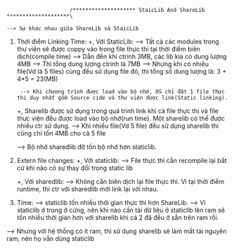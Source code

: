                         /******************** StaicLib And ShareLib ********************\

    --> Sự khác nhau giữa ShareLib và StaicLib

1. Thời điểm Linking Time:
    +, Với StaticLib:
        --> Tất cả các modules trong thư viện sẽ được coppy vào trong file thực thi tại thời điểm biên dịch(compile time)
            --> Dẫn đến khi ctrinh 3MB, các lib kia có dung lượng 4MB
                --> Thì tổng dung lượng ctrinh là 7MB
                --> Nhưng khi có nhiều file(Vd là 5 files) cùng đếu sử dụng file đó, thì tổng số dung lượng là: 3 + 4*5 = 23(MB)  
        
        --> Khi chương trình được load vào bộ nhớ, OS chỉ đặt 1 file thực thi duy nhất gồm Source cide và thư viện được link(Static linking).
    
    +, Sharelib được sử dụng trong quá trình link khi cả file thực thi và file thưc viện đều được load vào bộ nhớ(run time). Một sharelib có thể được nhiều ctr sử dụng.
            --> Khi nhiều file(Vd 5 file) đều sử dụng sharelib thì cũng chỉ tốn 4MB cho cả 5 file

    --> Bộ nhớ sharedlib đỡ tốn bộ nhớ hơn staticlib.

2. Extern file changes:
    +, Với staticlib:
        --> File thực thi cần recompile lại bất cứ khi nào có sự thay đổi trong static lib
    
    +, Với sharedlib:
        --> Không cần biên dịch lại file thực thi.
        Vì tại thời điểm runtime, thì ctr với sharedlib mới link lại với nhau.

3. Time:
    --> staticlib tốn nhiều thời gian thực thi hơn ShareLib.
        --> Vì staticlib ở trong ở cứng, nên khi nào cần tải dữ liệu ở staticlib lên ram sẽ tốn nhiều thời gian hơn với sharelib khi cả 2 đã đều ở sẵn trên ram rồi.
    

--> Nhưng với hệ thống có ít ram, thì sử dụng sharelib sẽ làm mất tài nguyên ram, nên họ vẫn dúng staticlib